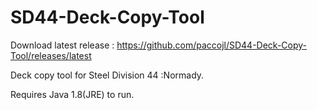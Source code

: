 # SD44-Deck-Copy-Tool

Download latest release : https://github.com/paccojl/SD44-Deck-Copy-Tool/releases/latest

Deck copy tool for Steel Division 44 :Normady.

Requires Java 1.8(JRE) to run.
